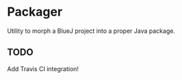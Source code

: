 Packager
========

Utility to morph a BlueJ project into a proper Java package.

TODO
----

Add Travis CI integration!
